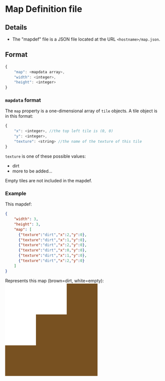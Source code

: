 # Map Definition file

## Details
- The "mapdef" file is a JSON file located at the URL `<hostname>/map.json`.

## Format
```JavaScript
{
	"map": <mapdata array>,
	"width": <integer>,
	"height": <integer>
}
```

### `mapdata` format
The `map` property is a one-dimensional array of `tile` objects. A tile object is in this format:
```JavaScript
{
	"x": <integer>, //the top left tile is (0, 0)
	"y": <integer>,
	"texture": <string> //the name of the texture of this tile
}
```

`texture` is one of these possible values:

- dirt
- more to be added...

Empty tiles are not included in the mapdef.

### Example
This mapdef:
```JSON
{
	"width": 3,
	"height": 3,
	"map": [
	  {"texture":"dirt","x":2,"y":0},
	  {"texture":"dirt","x":1,"y":0},
	  {"texture":"dirt","x":2,"y":0},
	  {"texture":"dirt","x":0,"y":0},
	  {"texture":"dirt","x":1,"y":0},
	  {"texture":"dirt","x":2,"y":0}
	]
}
```

Represents this map (brown=dirt, white=empty):
![example map image](exampleMap.png)